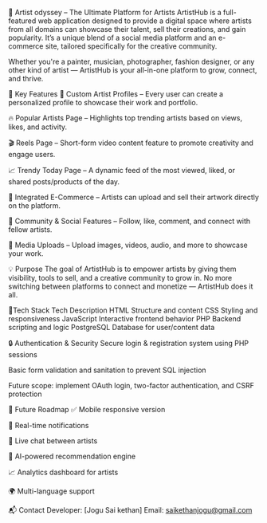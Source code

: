 🎨 Artist odyssey – The Ultimate Platform for Artists
ArtistHub is a full-featured web application designed to provide a digital space where artists from all domains can showcase their talent, sell their creations,
and gain popularity. It’s a unique blend of a social media platform and an e-commerce site, tailored specifically for the creative community.

Whether you're a painter, musician, photographer, fashion designer, or any other kind of artist — ArtistHub is your all-in-one platform to grow, connect, and thrive.



🌟 Key Features
👤 Custom Artist Profiles – Every user can create a personalized profile to showcase their work and portfolio.

🔥 Popular Artists Page – Highlights top trending artists based on views, likes, and activity.

🎬 Reels Page – Short-form video content feature to promote creativity and engage users.

📈 Trendy Today Page – A dynamic feed of the most viewed, liked, or shared posts/products of the day.

🛒 Integrated E-Commerce – Artists can upload and sell their artwork directly on the platform.

🤝 Community & Social Features – Follow, like, comment, and connect with fellow artists.

📸 Media Uploads – Upload images, videos, audio, and more to showcase your work.



💡 Purpose
The goal of ArtistHub is to empower artists by giving them visibility, tools to sell, and a creative community to grow in. 
No more switching between platforms to connect and monetize — ArtistHub does it all.


🔧Tech Stack
Tech	Description
HTML	Structure and content
CSS	Styling and responsiveness
JavaScript	Interactive frontend behavior
PHP	Backend scripting and logic
PostgreSQL	Database for user/content data



🔒 Authentication & Security
Secure login & registration system using PHP sessions

Basic form validation and sanitation to prevent SQL injection

Future scope: implement OAuth login, two-factor authentication, and CSRF protection



📌 Future Roadmap
✅ Mobile responsive version

🔄 Real-time notifications

💬 Live chat between artists

🧠 AI-powered recommendation engine

📈 Analytics dashboard for artists

🌍 Multi-language support


📬 Contact
Developer: [Jogu Sai kethan]
Email: saikethanjogu@gmail.com


